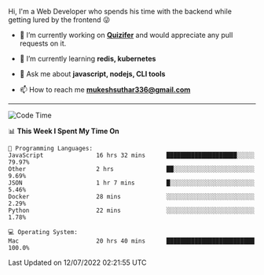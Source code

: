 Hi, I'm a Web Developer who spends his time with the backend while getting lured by the frontend 😜

- 🔭 I’m currently working on **[Quizifer](https://github.com/SutharMukesh/Quizifer/)** and would appreciate any pull requests on it.

- 🌱 I’m currently learning **redis, kubernetes**

- 💬 Ask me about **javascript, nodejs, CLI tools**

- 📫 How to reach me **mukeshsuthar336@gmail.com**

---
<!--START_SECTION:waka-->
![Code Time](http://img.shields.io/badge/Code%20Time-0%20secs-blue)

📊 **This Week I Spent My Time On** 

```text
💬 Programming Languages: 
JavaScript               16 hrs 32 mins      ████████████████████░░░░░   79.97% 
Other                    2 hrs               ██░░░░░░░░░░░░░░░░░░░░░░░   9.69% 
JSON                     1 hr 7 mins         █░░░░░░░░░░░░░░░░░░░░░░░░   5.46% 
Docker                   28 mins             ░░░░░░░░░░░░░░░░░░░░░░░░░   2.29% 
Python                   22 mins             ░░░░░░░░░░░░░░░░░░░░░░░░░   1.78%

💻 Operating System: 
Mac                      20 hrs 40 mins      █████████████████████████   100.0%

```


 Last Updated on 12/07/2022 02:21:55 UTC
<!--END_SECTION:waka-->

